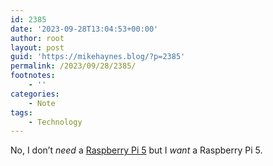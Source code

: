```yaml
---
id: 2385
date: '2023-09-28T13:04:53+00:00'
author: root
layout: post
guid: 'https://mikehaynes.blog/?p=2385'
permalink: /2023/09/28/2385/
footnotes:
    - ''
categories:
    - Note
tags:
    - Technology
---
```


No, I don’t *need* a [Raspberry Pi 5](https://www.raspberrypi.com/products/raspberry-pi-5/) but I *want* a Raspberry Pi 5.